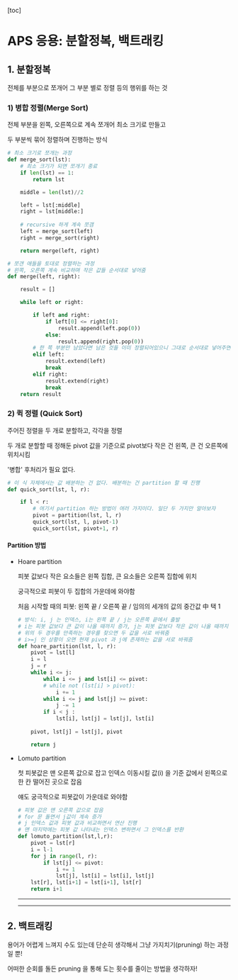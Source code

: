 [toc]

# APS 응용: 분할정복, 백트래킹

## 1. 분할정복

전체를 부분으로 쪼개어 그 부분 별로 정렬 등의 행위를 하는 것

### 1) 병합 정렬(Merge Sort)

전체 부분을 왼쪽, 오른쪽으로 계속 쪼개어 최소 크기로 만들고

두 부분씩 묶어 정렬하며 진행하는 방식

```python
# 최소 크기로 쪼개는 과정
def merge_sort(lst):
    # 최소 크기가 되면 쪼개기 종료
    if len(lst) == 1:
        return lst

    middle = len(lst)//2

    left = lst[:middle]
    right = lst[middle:]
	
    # recursive 하게 계속 쪼갬
    left = merge_sort(left)
    right = merge_sort(right)

    return merge(left, right)

# 쪼갠 애들을 토대로 정렬하는 과정
# 왼쪽, 오른쪽 계속 비교하며 작은 값들 순서대로 넣어줌
def merge(left, right):

    result = []

    while left or right:

        if left and right:
            if left[0] <= right[0]:
                result.append(left.pop(0))
            else:
                result.append(right.pop(0))
        # 한 쪽 부분만 남았다면 남은 것들 이미 정렬되어있으니 그대로 순서대로 넣어주면 됨
        elif left:
            result.extend(left)
            break
        elif right:
            result.extend(right)
            break
    return result
```



### 2) 퀵 정렬 (Quick Sort)

주어진 정렬을 두 개로 분할하고, 각각을 정렬

두 개로 분할할 때 정해둔 pivot 값을 기준으로 pivot보다 작은 건 왼쪽, 큰 건 오른쪽에 위치시킴

'병합' 후처리가 필요 없다.

```python
# 이 식 자체에서는 값 배분하는 건 없다. 배분하는 건 partition 할 때 진행
def quick_sort(lst, l, r):

    if l < r:
        # 여기서 partition 하는 방법이 여러 가지이다. 일단 두 가지만 알아보자
        pivot = partition(lst, l, r)
        quick_sort(lst, l, pivot-1)
        quick_sort(lst, pivot+1, r)
```

#### Partition 방법

- Hoare partition

  피봇 값보다 작은 요소들은 왼쪽 집합, 큰 요소들은 오른쪽 집합에 위치

  궁극적으로 피봇이 두 집합의 가운데에 와야함

  처음 시작할 때의 피봇: 왼쪽 끝 / 오른쪽 끝 / 임의의 세개의 값의 중간값 中 택 1

  ```python
  # 방식: i, j 는 인덱스, i는 왼쪽 끝 / j는 오른쪽 끝에서 출발
  # i는 피봇 값보다 큰 값이 나올 때까지 증가, j는 피봇 값보다 작은 값이 나올 때까지 감소
  # 위의 두 경우를 만족하는 경우를 찾으면 두 값을 서로 바꿔줌
  # i>=j 인 상황이 오면 현재 pivot 과 j에 존재하는 값을 서로 바꿔줌
  def hoare_partition(lst, l, r):
      pivot = lst[l]
      i = l
      j = r
      while i <= j:
          while i <= j and lst[i] <= pivot:
          # while not (lst[i] > pivot):
              i += 1
          while i <= j and lst[j] >= pivot:
              j -= 1
          if i < j :
              lst[i], lst[j] = lst[j], lst[i]
              
      pivot, lst[j] = lst[j], pivot
  
      return j
  ```

- Lomuto partition

  첫 피봇값은 맨 오른쪽 값으로 잡고 인덱스 이동시킬 값(i) 을 기준 값에서 왼쪽으로 한 칸 떨어진 곳으로 잡음

  얘도 궁극적으로 피봇값이 가운데로 와야함

  ```python
  # 피봇 값은 맨 오른쪽 값으로 잡음
  # for 문 돌면서 j값이 계속 증가
  # j 인덱스 값과 피봇 값과 비교하면서 연산 진행
  # 맨 마지막에는 피봇 값 나타내는 인덱스 변하면서 그 인덱스를 반환
  def lomuto_partition(lst,l,r):
      pivot = lst[r]
      i = l-1
      for j in range(l, r):
          if lst[j] <= pivot:
              i += 1
              lst[j], lst[i] = lst[i], lst[j]
      lst[r], lst[i+1] = lst[i+1], lst[r]
      return i+1
  ```

  ----

  ----

## 2. 백트래킹

용어가 어렵게 느껴지 수도 있는데 단순히 생각해서 그냥 가지치기(pruning) 하는 과정일 뿐!

어떠한 순회를 돌든 pruning 을 통해 도는 횟수를 줄이는 방법을 생각하자!